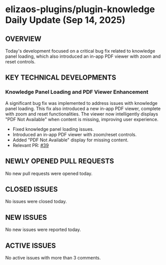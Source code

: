 # elizaos-plugins/plugin-knowledge Daily Update (Sep 14, 2025)
## OVERVIEW 
Today's development focused on a critical bug fix related to knowledge panel loading, which also introduced an in-app PDF viewer with zoom and reset controls.

## KEY TECHNICAL DEVELOPMENTS

### Knowledge Panel Loading and PDF Viewer Enhancement
A significant bug fix was implemented to address issues with knowledge panel loading. This fix also introduced a new in-app PDF viewer, complete with zoom and reset functionalities. The viewer now intelligently displays "PDF Not Available" when content is missing, improving user experience.
- Fixed knowledge panel loading issues.
- Introduced an in-app PDF viewer with zoom/reset controls.
- Added "PDF Not Available" display for missing content.
- Relevant PR: [#39](https://github.com/elizaos-plugins/plugin-knowledge/pull/39)

## NEWLY OPENED PULL REQUESTS
No new pull requests were opened today.

## CLOSED ISSUES
No issues were closed today.

## NEW ISSUES
No new issues were reported today.

## ACTIVE ISSUES
No active issues with more than 3 comments.